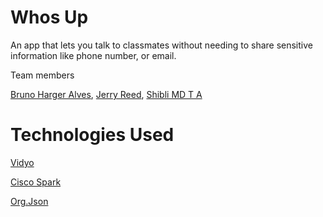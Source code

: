 # Whos Up

An app that lets you talk to classmates without needing to share sensitive information like phone number, or email.

Team members

[Bruno Harger Alves](https://github.com/bhazero025), [Jerry Reed](http://frontdoor.valenciacollege.edu/?greed9), [Shibli MD T A](https://github.com/MD-Shibli-Mollah)


# Technologies Used

[Vidyo](https://vidyo.io)

[Cisco Spark](https://developer.ciscospark.com/)

[Org.Json](https://github.com/stleary/JSON-java)
